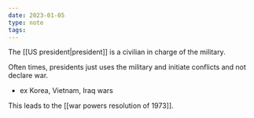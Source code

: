 ```yaml
---
date: 2023-01-05
type: note
tags:
---
```


The [[US president|president]] is a civilian in charge of the military.

Often times, presidents just uses the military and initiate conflicts and not declare war.
- ex Korea, Vietnam, Iraq wars

This leads to the [[war powers resolution of 1973]].
